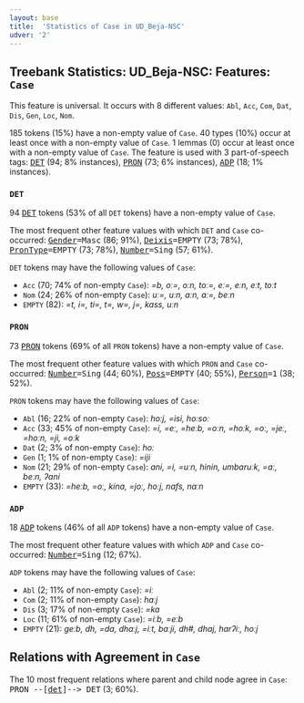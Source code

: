 ```yaml
---
layout: base
title:  'Statistics of Case in UD_Beja-NSC'
udver: '2'
---
```


## Treebank Statistics: UD_Beja-NSC: Features: `Case`

This feature is universal.
It occurs with 8 different values: `Abl`, `Acc`, `Com`, `Dat`, `Dis`, `Gen`, `Loc`, `Nom`.

185 tokens (15%) have a non-empty value of `Case`.
40 types (10%) occur at least once with a non-empty value of `Case`.
1 lemmas (0) occur at least once with a non-empty value of `Case`.
The feature is used with 3 part-of-speech tags: <tt><a href="bej_nsc-pos-DET.html">DET</a></tt> (94; 8% instances), <tt><a href="bej_nsc-pos-PRON.html">PRON</a></tt> (73; 6% instances), <tt><a href="bej_nsc-pos-ADP.html">ADP</a></tt> (18; 1% instances).

### `DET`

94 <tt><a href="bej_nsc-pos-DET.html">DET</a></tt> tokens (53% of all `DET` tokens) have a non-empty value of `Case`.

The most frequent other feature values with which `DET` and `Case` co-occurred: <tt><a href="bej_nsc-feat-Gender.html">Gender</a></tt><tt>=Masc</tt> (86; 91%), <tt><a href="bej_nsc-feat-Deixis.html">Deixis</a></tt><tt>=EMPTY</tt> (73; 78%), <tt><a href="bej_nsc-feat-PronType.html">PronType</a></tt><tt>=EMPTY</tt> (73; 78%), <tt><a href="bej_nsc-feat-Number.html">Number</a></tt><tt>=Sing</tt> (57; 61%).

`DET` tokens may have the following values of `Case`:

* `Acc` (70; 74% of non-empty `Case`): <em>=b, oː=, oːn, toː=, eː=, eːn, eːt, toːt</em>
* `Nom` (24; 26% of non-empty `Case`): <em>uː=, uːn, aːn, aː=, beːn</em>
* `EMPTY` (82): <em>=t, i=, ti=, t=, w=, j=, kass, uːn</em>

### `PRON`

73 <tt><a href="bej_nsc-pos-PRON.html">PRON</a></tt> tokens (69% of all `PRON` tokens) have a non-empty value of `Case`.

The most frequent other feature values with which `PRON` and `Case` co-occurred: <tt><a href="bej_nsc-feat-Number.html">Number</a></tt><tt>=Sing</tt> (44; 60%), <tt><a href="bej_nsc-feat-Poss.html">Poss</a></tt><tt>=EMPTY</tt> (40; 55%), <tt><a href="bej_nsc-feat-Person.html">Person</a></tt><tt>=1</tt> (38; 52%).

`PRON` tokens may have the following values of `Case`:

* `Abl` (16; 22% of non-empty `Case`): <em>hoːj, =isi, hoːsoː</em>
* `Acc` (33; 45% of non-empty `Case`): <em>=i, =eː, =heːb, =oːn, =hoːk, =oː, =jeː, =hoːn, =ji, =oːk</em>
* `Dat` (2; 3% of non-empty `Case`): <em>hoː</em>
* `Gen` (1; 1% of non-empty `Case`): <em>=iji</em>
* `Nom` (21; 29% of non-empty `Case`): <em>ani, =i, =uːn, hinin, umbaruːk, =aː, beːn, ʔani</em>
* `EMPTY` (33): <em>=heːb, =oː, kina, =joː, hoːj, nafs, naːn</em>

### `ADP`

18 <tt><a href="bej_nsc-pos-ADP.html">ADP</a></tt> tokens (46% of all `ADP` tokens) have a non-empty value of `Case`.

The most frequent other feature values with which `ADP` and `Case` co-occurred: <tt><a href="bej_nsc-feat-Number.html">Number</a></tt><tt>=Sing</tt> (12; 67%).

`ADP` tokens may have the following values of `Case`:

* `Abl` (2; 11% of non-empty `Case`): <em>=iː</em>
* `Com` (2; 11% of non-empty `Case`): <em>haːj</em>
* `Dis` (3; 17% of non-empty `Case`): <em>=ka</em>
* `Loc` (11; 61% of non-empty `Case`): <em>=iːb, =eːb</em>
* `EMPTY` (21): <em>geːb, dh, =da, dhaːj, =iːt, baːji, dh#, dhaj, harʔiː, hoːj</em>

## Relations with Agreement in `Case`

The 10 most frequent relations where parent and child node agree in `Case`:
<tt>PRON --[<tt><a href="bej_nsc-dep-det.html">det</a></tt>]--> DET</tt> (3; 60%).

